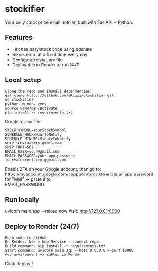 # stockifier

Your daily stock price email notifier, built with FastAPI + Python.

## Features
- Fetches daily stock price using bdshare
- Sends email at a fixed time every day
- Configurable via `.env` file
- Deployable to Render to run 24/7

## Local setup
```
Clone the repo and install dependencies:
git clone https://github.com/oRaqzz/stockifier.git
cd stockifier
python -m venv venv
source venv/bin/activate
pip install -r requirements.txt
```

Create a `.env` file:
```env
STOCK_SYMBOL=YourStockSymbol
SCHEDULE_HOUR=HourToNotify
SCHEDULE_MINUTE=MinuteToNotify
SMTP_SERVER=smtp.gmail.com
SMTP_PORT=587
EMAIL_USER=your@gmail.com
EMAIL_PASSWORD=your_app_password
TO_EMAIL=recipient@gmail.com
```

Enable 2FA on your Google account, then go to:
https://myaccount.google.com/apppasswords
Generate an app password for "Mail" → paste it to  
EMAIL_PASSWORD.

## Run locally

uvicorn main:app --reload now 
Visit: http://127.0.0.1:8000

## Deploy to Render (24/7)
```
Push code to GitHub
On Render: New → Web Service → connect repo
Build command: pip install -r requirements.txt
Start command: uvicorn main:app --host 0.0.0.0 --port 10000
Add environment variables in Render
```
Click Deploy!!
